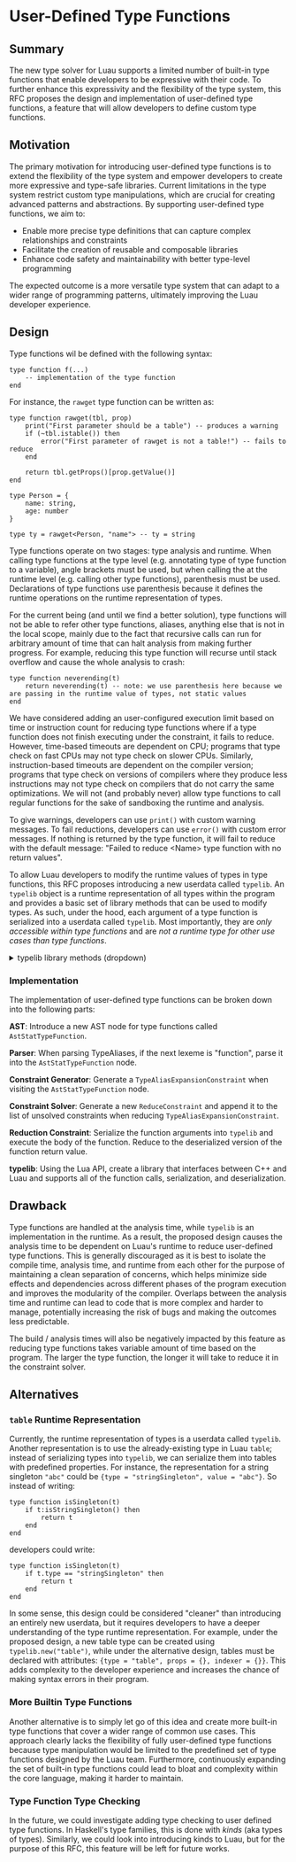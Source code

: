 # User-Defined Type Functions

## Summary

The new type solver for Luau supports a limited number of built-in type functions that enable developers to be expressive with their code. To further enhance this expressivity and the flexibility of the type system, this RFC proposes the design and implementation of user-defined type functions, a feature that will allow developers to define custom type functions.

## Motivation

The primary motivation for introducing user-defined type functions is to extend the flexibility of the type system and empower developers to create more expressive and type-safe libraries. Current limitations in the type system restrict custom type manipulations, which are crucial for creating advanced patterns and abstractions. By supporting user-defined type functions, we aim to:
- Enable more precise type definitions that can capture complex relationships and constraints
- Facilitate the creation of reusable and composable libraries
- Enhance code safety and maintainability with better type-level programming

The expected outcome is a more versatile type system that can adapt to a wider range of programming patterns, ultimately improving the Luau developer experience.

## Design

Type functions wil be defined with the following syntax:
```luau
type function f(...)
    -- implementation of the type function
end
```

For instance, the `rawget` type function can be written as:
```luau
type function rawget(tbl, prop)
    print("First parameter should be a table") -- produces a warning
    if (~tbl.istable()) then
        error("First parameter of rawget is not a table!") -- fails to reduce
    end

    return tbl.getProps()[prop.getValue()]
end

type Person = {
    name: string,
    age: number
}

type ty = rawget<Person, "name"> -- ty = string
```

Type functions operate on two stages: type analysis and runtime. When calling type functions at the type level (e.g. annotating type of type function to a variable), angle brackets must be used, but when calling the at the runtime level (e.g. calling other type functions), parenthesis must be used. Declarations of type functions use parenthesis because it defines the runtime operations on the runtime representation of types.

For the current being (and until we find a better solution), type functions will not be able to refer other type functions, aliases, anything else that is not in the local scope, mainly due to the fact that recursive calls can run for arbitrary amount of time that can halt analysis from making further progress. For example, reducing this type function will recurse until stack overflow and cause the whole analysis to crash:
```luau
type function neverending(t)
    return neverending(t) -- note: we use parenthesis here because we are passing in the runtime value of types, not static values
end
```
We have considered adding an user-configured execution limit based on time or instruction count for reducing type functions where if a type function does not finish executing under the constraint, it fails to reduce. However, time-based timeouts are dependent on CPU; programs that type check on fast CPUs may not type check on slower CPUs. Similarly, instruction-based timeouts are dependent on the compiler version; programs that type check on versions of compilers where they produce less instructions may not type check on compilers that do not carry the same optimizations. We will not (and probably never) allow type functions to call regular functions for the sake of sandboxing the runtime and analysis.

To give warnings, developers can use `print()` with custom warning messages. To fail reductions, developers can use `error()` with custom error messages. If nothing is returned by the type function, it will fail to reduce with the default message: "Failed to reduce \<Name\> type function with no return values".

To allow Luau developers to modify the runtime values of types in type functions, this RFC proposes introducing a new userdata called `typelib`.  An `typelib` object is a runtime representation of all types within the program and provides a basic set of library methods that can be used to modify types. As such, under the hood, each argument of a type function is serialized into a userdata called `typelib`. Most importantly, they are *only accessible within type functions* and are *not a runtime type for other use cases than type functions*. 

<details><summary>typelib library methods (dropdown)</summary>
Note: methods under a different type heading (ex: `Singleton`) imply that the methods are only available for those types. At the implementation level, there is a check to make sure that the type-specific methods are being called on the correct types (e.g, for `getIndexer()`, assert that `isTable()` is true).

#### Any

| Function Declaration | Return Type | Description |
| ------------- | ------------- | ------------- |
| `isstring()` | `boolean` | returns true if self is of type `string` |
| `isnumber()` | `boolean` | returns true if self is of type `number` |
| `isboolean()` | `boolean` | returns true if self is of type `boolean` (e.g. true or false) |
| `istable()` | `boolean` | returns true if self is of type `table` |
| `isthread()` | `boolean` | returns true if self is of type `thread` |
| `isfunction()` | `boolean` | returns true if self is of type `function` |
| `isbuffer()` | `boolean` | returns true if self is of type `buffer` |
| `isnil()` | `boolean` | returns true if self is of type `nil` |
| `isclass()` | `boolean` | returns true if self is of type `class` (do we need this?) |
| `isbooleansingleton()` | `boolean` | returns true if self is a boolean singleton |
| `isstringsingleton()` | `boolean` | returns true if self is a string singleton |
| `isa(arg: typelib)` | `boolean` | returns true if arg is the same type as self |

#### Primitive

| Function Declaration | Return Type | Description |
| ------------- | ------------- | ------------- |
| `gettype()` | `string` | returns either "nil", "boolean", "string", "thread", "function", "table", or "buffer" |

#### Singleton

| Function Declaration | Return Type | Description |
| ------------- | ------------- | ------------- |
| `getvalue()` | `string` | returns either "true", "false", or a string singleton |

#### Table

| Function Declaration | Return Type | Description |
| ------------- | ------------- | ------------- |
| `getprops()` | `table` | returns a type representation of tables (e.g. {name = "John"} will return {[string] = "string"}) |
| `getindexer()` | `table` | returns a type representation of arrays (e.g. {1, "hi", 3} will return {[number] = "number" \| "string"}) |

#### Class

| Function Declaration | Return Type | Description |
| ------------- | ------------- | ------------- |
| `getname()` | `string` | returns the name of self's class |
| `getparent()` | `typelib` | returns typelib userdata of self's parent |

</details>

### Implementation

The implementation of user-defined type functions can be broken down into the following parts:

**AST**: Introduce a new AST node for type functions called `AstStatTypeFunction`.

**Parser**: When parsing TypeAliases, if the next lexeme is "function", parse it into the `AstStatTypeFunction` node.

**Constraint Generator**: Generate a `TypeAliasExpansionConstraint` when visiting the `AstStatTypeFunction` node.

**Constraint Solver**: Generate a new `ReduceConstraint` and append it to the list of unsolved constraints when reducing `TypeAliasExpansionConstraint`.

**Reduction Constraint**: Serialize the function arguments into `typelib` and execute the body of the function. Reduce to the deserialized version of the function return value.

**typelib**: Using the Lua API, create a library that interfaces between C++ and Luau and supports all of the function calls, serialization, and deserialization.

## Drawback

Type functions are handled at the analysis time, while `typelib` is an implementation in the runtime. As a result, the proposed design causes the analysis time to be dependent on Luau's runtime to reduce user-defined type functions. This is generally discouraged as it is best to isolate the compile time, analysis time, and runtime from each other for the purpose of maintaining a clean separation of concerns, which helps minimize side effects and dependencies across different phases of the program execution and improves the modularity of the compiler. Overlaps between the analysis time and runtime can lead to code that is more complex and harder to manage, potentially increasing the risk of bugs and making the outcomes less predictable.

The build / analysis times will also be negatively impacted by this feature as reducing type functions takes variable amount of time based on the program. The larger the type function, the longer it will take to reduce it in the constraint solver.

## Alternatives

### `table` Runtime Representation

Currently, the runtime representation of types is a userdata called `typelib`. Another representation is to use the already-existing type in Luau `table`; instead of serializing types into `typelib`, we can serialize them into tables with predefined properties. For instance, the representation for a string singleton `"abc"` could be `{type = "stringSingleton", value = "abc"}`. So instead of writing:
```luau
type function isSingleton(t)
    if t:isStringSingleton() then
        return t
    end
end
```
developers could write:
```luau
type function isSingleton(t)
    if t.type == "stringSingleton" then
        return t
    end
end
```

In some sense, this design could be considered "cleaner" than introducing an entirely new userdata, but it requires developers to have a deeper understanding of the type runtime representation. For example, under the proposed design, a new table type can be created using `typelib.new("table")`, while under the alternative design, tables must be declared with attributes: `{type = "table", props = {}, indexer = {}}`. This adds complexity to the developer experience and increases the chance of making syntax errors in their program.

### More Builtin Type Functions

Another alternative is to simply let go of this idea and create more built-in type functions that cover a wider range of common use cases. This approach clearly lacks the flexibility of fully user-defined type functions because type manipulation would be limited to the predefined set of type functions designed by the Luau team. Furthermore, continuously expanding the set of built-in type functions could lead to bloat and complexity within the core language, making it harder to maintain.

### Type Function Type Checking

In the future, we could investigate adding type checking to user defined type functions. In Haskell's type families, this is done with _kinds_ (aka types of types). Similarly, we could look into introducing kinds to Luau, but for the purpose of this RFC, this feature will be left for future works.